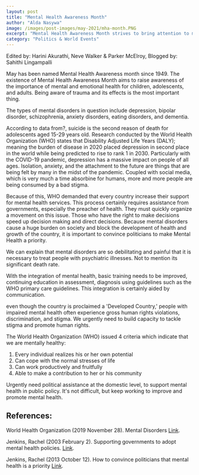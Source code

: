 ```yaml
---
layout: post
title: "Mental Health Awareness Month"
author: "Alda Nasywa"
image: /images/post-images/may-2021/mha-month.PNG
excerpt: "Mental Health Awareness Month strives to bring attention to mental health and blot out the extant stigma."
category: "Politics & World Events"
---
```


Edited by: Harini Akurathi, Neve Walker & Parker McElroy, Blogged by: Sahithi Lingampalli

May has been named Mental Health Awareness month since 1949. The existence of Mental Health Awareness Month aims to raise awareness of the importance of mental and emotional health for children, adolescents, and adults. Being aware of trauma and its effects is the most important thing.

The types of mental disorders in question include depression, bipolar disorder, schizophrenia, anxiety disorders, eating disorders, and  dementia.

According to data from?, suicide is the second reason of death for adolescents aged 15-29 years old. Research conducted by the World Health Organization (WHO) states that Disability Adjusted Life Years (DALY); meaning the burden of disease in 2020 placed depression in second place in the world while being  predicted to rise to rank 1 in 2030. Particularly with the COVID-19 pandemic, depression has a massive impact on people of all ages. Isolation, anxiety, and the attachment to the future are things that are being felt by many in the midst of the pandemic. Coupled with social media, which is very much a time absorbine for humans, more and more people are being consumed by a bad stigma. 

Because of this, WHO demanded that every country increase their support for mental health services. This process certainly requires assistance from governments, especially the preacher of health. They must quickly organize a movement on this issue. Those who have the right to make decisions speed up decision making and direct decisions. Because mental disorders cause a huge burden on society and block the development of health and growth of the country, it is important to convince politicians to make Mental Health a priority. 

We can explain that mental disorders are so debilitating and painful that it is necessary to treat  people with psychiatric illnesses. Not to mention its significant death rate.

With the integration of mental health, basic training needs to be improved, continuing education in assessment, diagnosis using guidelines such as the WHO primary care guidelines. This integration is certainly aided by communication.

even though the country is proclaimed a 'Developed Country,' people with impaired mental health often experience gross human rights violations, discrimination, and stigma. We urgently need to build capacity to tackle stigma and promote human rights.

The World Health Organization (WHO) issued 4 criteria which indicate that we are mentally healthy:
1. Every individual realizes his or her own potential
2. Can cope with the normal stresses of life
3. Can work productively and fruitfully
4. Able to make a contribution to her or his community 

Urgently need political assistance at the domestic level, to support mental health in public policy. It's not difficult, but keep working to improve and promote mental health.


## References: 
World Health Organization (2019 November 28). Mental Disorders [Link](https://www.who.int/news-room/fact-sheets/detail/mental-disorders).   

Jenkins, Rachel (2003 February 2). Supporting governments to adopt mental health policies. [Link](https://www.ncbi.nlm.nih.gov/pmc/articles/PMC1525068/).

Jenkins, Rachel (2013 October 12). How to convince politicians that mental health is a priority [Link](https://www.ncbi.nlm.nih.gov/pmc/articles/PMC3799258/).
